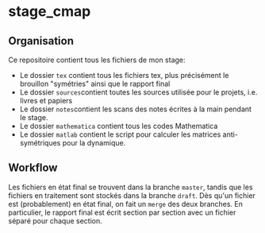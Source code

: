 # stage_cmap

## Organisation
Ce repositoire contient tous les fichiers de mon stage:
  - Le dossier ``tex`` contient tous les fichiers tex, plus précisément le brouillon "symétries" ainsi que le rapport final
  - Le dossier ``sources``contient toutes les sources utilisée pour le projets, i.e. livres et papiers
  - Le dossier ``notes``contient les scans des notes écrites à la main pendant le stage.
  - Le dossier ``mathematica`` contient tous les codes Mathematica
  - Le dossier ``matlab`` contient le script pour calculer les matrices anti-symétriques pour la dynamique.

## Workflow
Les fichiers en état final se trouvent dans la branche ``master``, tandis que les fichiers en traitement sont stockés dans la branche ``draft``. Dès qu'un fichier est (probablement) en état final, on fait un ``merge`` des deux branches. En particulier, le rapport final est écrit section par section avec un fichier séparé pour chaque section.

